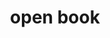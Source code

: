 ---
layout: smileys&emotion
title: open book
emoji: open_book
permalink: 📖.html
image: assets/img/3moji/open_book.png
---